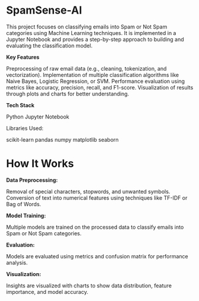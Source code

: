    
 # SpamSense-AI 

This project focuses on classifying emails into Spam or Not Spam categories using Machine Learning techniques. It is implemented in a Jupyter Notebook and provides a step-by-step approach to building and evaluating the classification model.
 
**Key Features**

Preprocessing of raw email data (e.g., cleaning, tokenization, and vectorization). 
Implementation of multiple classification algorithms like Naive Bayes, Logistic Regression, or SVM.
Performance evaluation using metrics like accuracy, precision, recall, and F1-score.
Visualization of results through plots and charts for better understanding.
   
**Tech Stack**
 
Python
Jupyter Notebook

Libraries Used:

 scikit-learn
pandas
numpy
matplotlib
seaborn


# How It Works

**Data Preprocessing:**

Removal of special characters, stopwords, and unwanted symbols.
Conversion of text into numerical features using techniques like TF-IDF or Bag of Words.

**Model Training:**

Multiple models are trained on the processed data to classify emails into Spam or Not Spam categories.

**Evaluation:**

Models are evaluated using metrics and confusion matrix for performance analysis.

**Visualization:**

Insights are visualized with charts to show data distribution, feature importance, and model accuracy.


